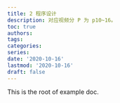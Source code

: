 ```yaml
---
title: 2 程序设计
description: 对应视频分 P 为 p10~16。
toc: true
authors:
tags:
categories:
series:
date: '2020-10-16'
lastmod: '2020-10-16'
draft: false
---
```


This is the root of example doc.

